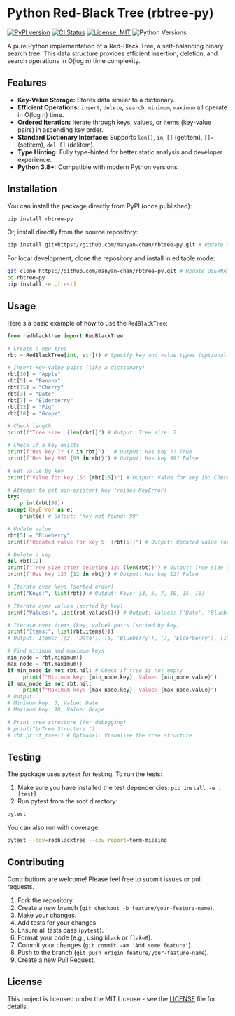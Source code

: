 # Python Red-Black Tree (rbtree-py)

[![PyPI version](https://badge.fury.io/py/rbtree-py.svg)](https://badge.fury.io/py/rbtree-py) <!-- Placeholder: Update link if/when published -->
[![CI Status](https://github.com/manyan-chan/rbtree-py/actions/workflows/python-package.yml/badge.svg)](https://github.com/manyan-chan/rbtree-py/actions/workflows/python-package.yml) <!-- Update USERNAME/REPO -->
[![License: MIT](https://img.shields.io/badge/License-MIT-yellow.svg)](https://opensource.org/licenses/MIT)
![Python Versions](https://img.shields.io/pypi/pyversions/rbtree-py.svg) <!-- Placeholder -->

A pure Python implementation of a Red-Black Tree, a self-balancing binary search tree. This data structure provides efficient insertion, deletion, and search operations in O(log n) time complexity.

## Features

*   **Key-Value Storage:** Stores data similar to a dictionary.
*   **Efficient Operations:** `insert`, `delete`, `search`, `minimum`, `maximum` all operate in O(log n) time.
*   **Ordered Iteration:** Iterate through keys, values, or items (key-value pairs) in ascending key order.
*   **Standard Dictionary Interface:** Supports `len()`, `in`, `[]` (getitem), `[]=` (setitem), `del []` (delitem).
*   **Type Hinting:** Fully type-hinted for better static analysis and developer experience.
*   **Python 3.8+:** Compatible with modern Python versions.

## Installation

You can install the package directly from PyPI (once published):

```bash
pip install rbtree-py
```

Or, install directly from the source repository:

```bash
pip install git+https://github.com/manyan-chan/rbtree-py.git # Update USERNAME/REPO
```

For local development, clone the repository and install in editable mode:

```bash
git clone https://github.com/manyan-chan/rbtree-py.git # Update USERNAME/REPO
cd rbtree-py
pip install -e .[test]
```

## Usage

Here's a basic example of how to use the `RedBlackTree`:

```python
from redblacktree import RedBlackTree

# Create a new tree
rbt = RedBlackTree[int, str]() # Specify key and value types (optional but recommended)

# Insert key-value pairs (like a dictionary)
rbt[10] = "Apple"
rbt[5] = "Banana"
rbt[15] = "Cherry"
rbt[3] = "Date"
rbt[7] = "Elderberry"
rbt[12] = "Fig"
rbt[18] = "Grape"

# Check length
print(f"Tree size: {len(rbt)}") # Output: Tree size: 7

# Check if a key exists
print(f"Has key 7? {7 in rbt}")   # Output: Has key 7? True
print(f"Has key 99? {99 in rbt}") # Output: Has key 99? False

# Get value by key
print(f"Value for key 15: {rbt[15]}") # Output: Value for key 15: Cherry

# Attempt to get non-existent key (raises KeyError)
try:
    print(rbt[99])
except KeyError as e:
    print(e) # Output: 'Key not found: 99'

# Update value
rbt[5] = "Blueberry"
print(f"Updated value for key 5: {rbt[5]}") # Output: Updated value for key 5: Blueberry

# Delete a key
del rbt[12]
print(f"Tree size after deleting 12: {len(rbt)}") # Output: Tree size after deleting 12: 6
print(f"Has key 12? {12 in rbt}") # Output: Has key 12? False

# Iterate over keys (sorted order)
print("Keys:", list(rbt)) # Output: Keys: [3, 5, 7, 10, 15, 18]

# Iterate over values (sorted by key)
print("Values:", list(rbt.values())) # Output: Values: ['Date', 'Blueberry', 'Elderberry', 'Apple', 'Cherry', 'Grape']

# Iterate over items (key, value) pairs (sorted by key)
print("Items:", list(rbt.items()))
# Output: Items: [(3, 'Date'), (5, 'Blueberry'), (7, 'Elderberry'), (10, 'Apple'), (15, 'Cherry'), (18, 'Grape')]

# Find minimum and maximum keys
min_node = rbt.minimum()
max_node = rbt.maximum()
if min_node is not rbt.nil: # Check if tree is not empty
     print(f"Minimum key: {min_node.key}, Value: {min_node.value}")
if max_node is not rbt.nil:
     print(f"Maximum key: {max_node.key}, Value: {max_node.value}")
# Output:
# Minimum key: 3, Value: Date
# Maximum key: 18, Value: Grape

# Print tree structure (for debugging)
# print("\nTree Structure:")
# rbt.print_tree() # Optional: Visualize the tree structure

```

## Testing

The package uses `pytest` for testing. To run the tests:

1.  Make sure you have installed the test dependencies: `pip install -e .[test]`
2.  Run pytest from the root directory:

```bash
pytest
```

You can also run with coverage:

```bash
pytest --cov=redblacktree --cov-report=term-missing
```

## Contributing

Contributions are welcome! Please feel free to submit issues or pull requests.

1.  Fork the repository.
2.  Create a new branch (`git checkout -b feature/your-feature-name`).
3.  Make your changes.
4.  Add tests for your changes.
5.  Ensure all tests pass (`pytest`).
6.  Format your code (e.g., using `black` or `flake8`).
7.  Commit your changes (`git commit -am 'Add some feature'`).
8.  Push to the branch (`git push origin feature/your-feature-name`).
9.  Create a new Pull Request.

## License

This project is licensed under the MIT License - see the [LICENSE](LICENSE) file for details.